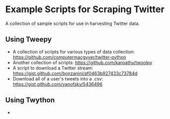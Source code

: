 # Example Scripts for Scraping Twitter
A collection of sample scripts for use in harvesting Twitter data.

## Using Tweepy
* A collection of scripts for various types of data collection: https://github.com/computermacgyver/twitter-python
* Another collection of scripts: https://github.com/karpathy/twoolpy
* A script to download a Twitter stream: https://gist.github.com/bonzanini/af0463b927433c73784d
* Download all of a user's tweets into a .csv: https://gist.github.com/yanofsky/5436496

## Using Twython
* 
